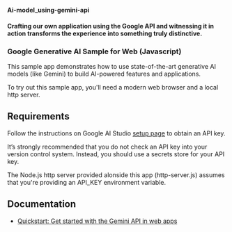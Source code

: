 **Ai-model\_using-gemini-api**

  

#### Crafting our own application using the Google API and witnessing it in action transforms the experience into something truly distinctive.

  

### Google Generative AI Sample for Web (Javascript)

This sample app demonstrates how to use state-of-the-art generative AI models (like Gemini) to build AI-powered features and applications.

  

To try out this sample app, you'll need a modern web browser and a local http server.

  

## Requirements

  

Follow the instructions on Google AI Studio [setup page](https://makersuite.google.com/app/apikey) to obtain an API key.

  

It’s strongly recommended that you do not check an API key into your version control system. Instead, you should use a secrets store for your API key.

  

The Node.js http server provided alonside this app (http-server.js) assumes that you're providing an API\_KEY environment variable.

  

## Documentation

*   [Quickstart: Get started with the Gemini API in web apps](https://ai.google.dev/tutorials/web_quickstart)
